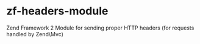 # zf-headers-module
Zend Framework 2 Module for sending proper HTTP headers (for requests handled by Zend\Mvc)

